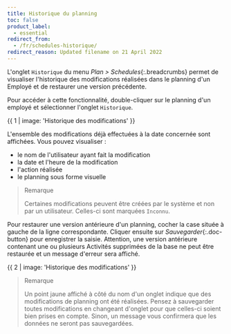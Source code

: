 ```yaml
---
title: Historique du planning
toc: false
product_label:
  - essential
redirect_from:
  - /fr/schedules-historique/
redirect_reason: Updated filename on 21 April 2022
---
```


L'onglet `Historique` du menu _Plan > Schedules_{:.breadcrumbs} permet de visualiser l'historique des modifications réalisées dans le planning d'un Employé et de restaurer une version précédente.

Pour accéder à cette fonctionnalité, double-cliquer sur le planning d'un employé et sélectionner l'onglet `Historique`.

{{ 1 | image: 'Historique des modifications' }}

L'ensemble des modifications déjà effectuées à la date concernée sont affichées. Vous pouvez visualiser :
- le nom de l'utilisateur ayant fait la modification
- la date et l'heure de la modification
- l'action réalisée
- le planning sous forme visuelle

> Remarque
>
> Certaines modifications peuvent être créées par le système et non par un utilisateur. Celles-ci sont marquées `Inconnu`.

Pour restaurer une version antérieure d'un planning, cocher la case située à gauche de la ligne correspondante. Cliquer ensuite sur _Sauvegarder_{:.doc-button} pour enregistrer la saisie.
Attention, une version antérieure contenant une ou plusieurs Activités supprimées de la base ne peut être restaurée et un message d'erreur sera affiché.

{{ 2 | image: 'Historique des modifications' }}

> Remarque
>
> Un point jaune affiché à côté du nom d'un onglet indique que des modifications de planning ont été réalisées. Pensez à sauvegarder toutes modifications en changeant d'onglet pour que celles-ci soient bien prises en compte. Sinon, un message vous confirmera que les données ne seront pas sauvegardées.
